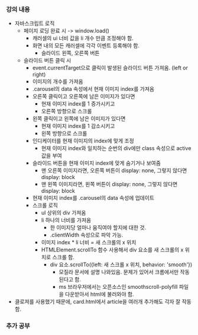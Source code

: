 ### 강의 내용

- 자바스크립트 로직
  - 페이지 로딩 완료 시 -> window.load()
    - 캐러셀의 ui 너비 값을 li 개수 만큼 조정해야 함.
    - 화면 내의 모든 캐러셀에 각각 이벤트 등록해야 함.
      - 슬라이드 왼쪽, 오른쪽 버튼
  - 슬라이드 버튼 클릭 시
    - event.currentTarget으로 클릭이 발생된 슬라이드 버튼 가져옴. (left or right)
    - 이미지의 개수를 가져옴
    - .carousel의 data 속성에서 현재 이미지 index를 가져옴
    - 오른쪽 클릭이고 오른쪽에 남은 이미지가 있다면
      - 현재 이미지 index를 1 증가시키고
      - 오른쪽 방향으로 스크롤
    - 왼쪽 클릭이고 왼쪽에 남은 이미지가 있다면
      - 현재 이미지 index를 1 감소시키고
      - 왼쪽 방향으로 스크롤
    - 인디케이터를 현재 이미지의 index에 맞게 조정
      - 현재 이미지 index와 일치하는 순번의 div에만 class 속성으로 active 값을 부여
    - 슬라이드 버튼을 현재 이미지 index에 맞게 숨기거나 보여줌
      - 맨 오른쪽 이미지라면, 오른쪽 버튼이 display: none, 그렇지 않다면 display: block
      - 맨 왼쪽 이미지라면, 왼쪽 버튼이 display: none, 그렇지 않다면 display: block
    - 현재 이미지 index를 .carousel의 data 속성에 업데이트
    - 스크롤 로직
      - ul 상위의 div 가져옴
      - li 하나의 너비를 가져옴
        - 한 이미지당 얼마나 움직여야 할지에 대한 것.
        - .clientWidth 속성으로 파악 가능.
      - 이미지 index \* li 너비 = 새 스크롤의 x 위치
      - HTMLElement.scrollTo 함수 사용해서 div 요소를 새 스크롤의 x 위치로 스크롤 함.
        - div 요소.scrollTo({left: 새 스크롤 x 위치, behavior: 'smooth'})
          - 모질라 문서에 설명 나와있음. 문제가 있어서 크롬에서만 작동된다고 함.
          - ms 브라우저에서는 오픈소스인 smoothscroll-polyfill 파일을 다운받아서 html에 불러와야 함.
- 클로져를 사용했기 때문에, card.html에서 article을 여러개 추가해도 각자 잘 작동함.

### 추가 공부
